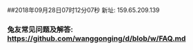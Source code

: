 ##2018年09月28日07时12分07秒 新址: 159.65.209.139
### 兔友常见问题及解答: https://github.com/wanggonging/d/blob/w/FAQ.md
